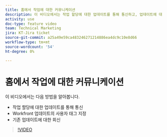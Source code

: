 ```yaml
---
title: 홈에서 작업에 대한 커뮤니케이션
description: 이 비디오에서는 작업 할당에 대한 업데이트를 통해 통신하고, 업데이트에 대해 사용자에 태그를 지정하고, 기존 업데이트에 응답하는 방법에 대해 알아봅니다.
activity: use
doc-type: feature video
team: Technical Marketing
jira: KT-Jira ticket
source-git-commit: a25a49e59ca483246271214886ea4dc9c10e8d66
workflow-type: tm+mt
source-wordcount: '54'
ht-degree: 0%

---
```


# 홈에서 작업에 대한 커뮤니케이션

이 비디오에서는 다음 방법을 알아봅니다.

* 작업 할당에 대한 업데이트를 통해 통신
* Workfront 업데이트의 사용자 태그 지정
* 기존 업데이트에 대한 회신

>[!VIDEO](https://video.tv.adobe.com/v/335102/?quality=12&learn=on)
